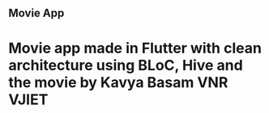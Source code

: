 
## Movie App
# Movie app made in Flutter with clean architecture using BLoC, Hive and the movie by Kavya Basam VNR VJIET
